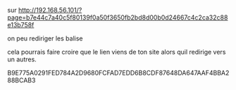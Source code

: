 sur http://192.168.56.101/?page=b7e44c7a40c5f80139f0a50f3650fb2bd8d00b0d24667c4c2ca32c88e13b758f

on peu rediriger les balise <a href="index.php?page=redirect&amp;site=instagram" class="icon fa-instagram"></a>

cela pourrais faire croire que le lien viens de ton site alors quil redirige vers un autres. 

B9E775A0291FED784A2D9680FCFAD7EDD6B8CDF87648DA647AAF4BBA288BCAB3